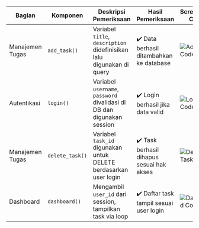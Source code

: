 | Bagian          | Komponen        | Deskripsi Pemeriksaan                                                  | Hasil Pemeriksaan                         | Screenshot Code                                              | Screenshot Tampilan                                           |
| --------------- | --------------- | ---------------------------------------------------------------------- | ----------------------------------------- | ------------------------------------------------------------- | ------------------------------------------------------------- |
| Manajemen Tugas | `add_task()`    | Variabel `title`, `description` didefinisikan lalu digunakan di query  | ✔️ Data berhasil ditambahkan ke database  | ![Add Task Code](add_task_code.png.png)             | ![Add Task UI](path_ke_gambar/add_task_ui.png)                 |
| Autentikasi     | `login()`       | Variabel `username`, `password` divalidasi di DB dan digunakan session | ✔️ Login berhasil jika data valid         | ![Login Code](path_ke_gambar/login_code.png)                   | ![Login UI](path_ke_gambar/login_ui.png)                       |
| Manajemen Tugas | `delete_task()` | Variabel `task_id` digunakan untuk DELETE berdasarkan user login       | ✔️ Task berhasil dihapus sesuai hak akses | ![Delete Task Code](path_ke_gambar/delete_task_code.png)       | ![Delete Task UI](path_ke_gambar/delete_task_ui.png)           |
| Dashboard       | `dashboard()`   | Mengambil `user_id` dari session, tampilkan task via loop              | ✔️ Daftar task tampil sesuai user login   | ![Dashboard Code](path_ke_gambar/dashboard_code.png)           | ![Dashboard UI](path_ke_gambar/dashboard_ui.png)               |

